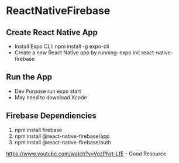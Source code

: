 # ReactNativeFirebase

## Create React Native App
- Install Expo CLI: npm install -g expo-cli
- Create a new React Native app by running: expo init react-native-firebase

## Run the App
- Dev Purpose run expo start
- May need to download Xcode


## Firebase Dependiencies
1. npm install firebase
2. npm install @react-native-firebase/app
3. npm install @react-native-firebase/auth

https://www.youtube.com/watch?v=VozPNrt-LfE - Good Resource
